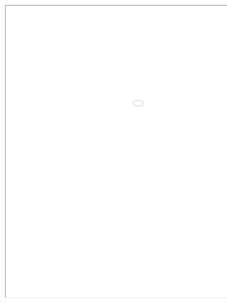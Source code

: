 <iframe width="1440" height="960" src="osc.html"> 
    Your browser doesn’t support iframes. 
</iframe>

<!-- <link rel="import" href="osc.html"> -->

